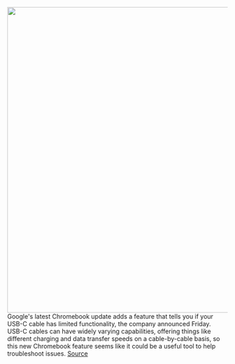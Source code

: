 <img src='https://cdn.vox-cdn.com/thumbor/GNcgOshh-fc-I5GqJidoC9b6PyU=/0x0:2040x1360/1200x800/filters:focal(857x517:1183x843)/cdn.vox-cdn.com/uploads/chorus_image/image/70917326/acastro_180427_1777_0001.0.jpg' width='700px' /><br/>
Google's latest Chromebook update adds a feature that tells you if your USB-C cable has limited functionality, the company announced Friday. USB-C cables can have widely varying capabilities, offering things like different charging and data transfer speeds on a cable-by-cable basis, so this new Chromebook feature seems like it could be a useful tool to help troubleshoot issues.
<a href='https://www.theverge.com/2022/5/27/23144411/google-chromebooks-wrong-usb-c-cable-cursive'> Source <a/>